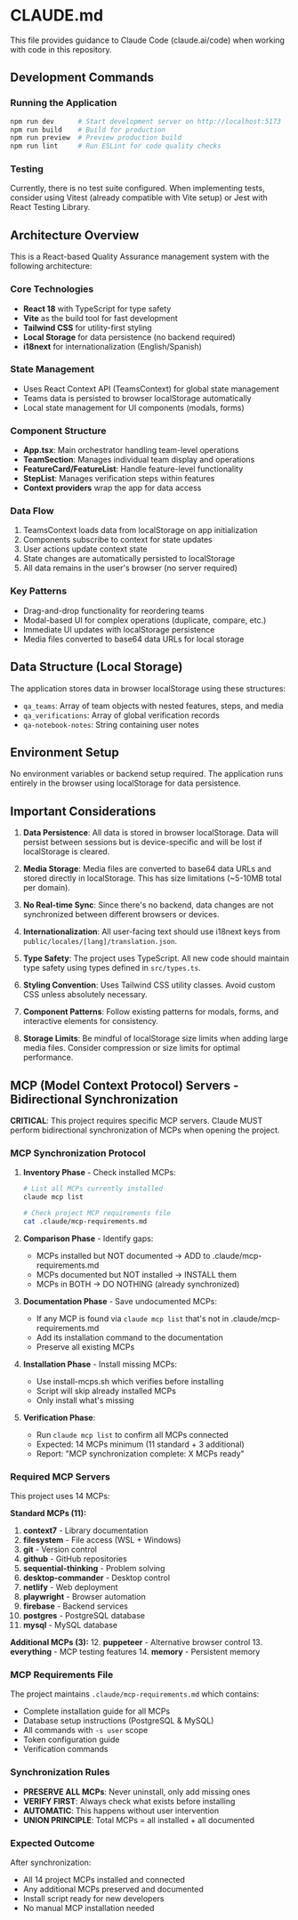 # CLAUDE.md

This file provides guidance to Claude Code (claude.ai/code) when working with code in this repository.

## Development Commands

### Running the Application
```bash
npm run dev      # Start development server on http://localhost:5173
npm run build    # Build for production
npm run preview  # Preview production build
npm run lint     # Run ESLint for code quality checks
```

### Testing
Currently, there is no test suite configured. When implementing tests, consider using Vitest (already compatible with Vite setup) or Jest with React Testing Library.

## Architecture Overview

This is a React-based Quality Assurance management system with the following architecture:

### Core Technologies
- **React 18** with TypeScript for type safety
- **Vite** as the build tool for fast development
- **Tailwind CSS** for utility-first styling
- **Local Storage** for data persistence (no backend required)
- **i18next** for internationalization (English/Spanish)

### State Management
- Uses React Context API (TeamsContext) for global state management
- Teams data is persisted to browser localStorage automatically
- Local state management for UI components (modals, forms)

### Component Structure
- **App.tsx**: Main orchestrator handling team-level operations
- **TeamSection**: Manages individual team display and operations
- **FeatureCard/FeatureList**: Handle feature-level functionality
- **StepList**: Manages verification steps within features
- **Context providers** wrap the app for data access

### Data Flow
1. TeamsContext loads data from localStorage on app initialization
2. Components subscribe to context for state updates
3. User actions update context state
4. State changes are automatically persisted to localStorage
5. All data remains in the user's browser (no server required)

### Key Patterns
- Drag-and-drop functionality for reordering teams
- Modal-based UI for complex operations (duplicate, compare, etc.)
- Immediate UI updates with localStorage persistence
- Media files converted to base64 data URLs for local storage

## Data Structure (Local Storage)

The application stores data in browser localStorage using these structures:
- `qa_teams`: Array of team objects with nested features, steps, and media
- `qa_verifications`: Array of global verification records
- `qa-notebook-notes`: String containing user notes

## Environment Setup

No environment variables or backend setup required. The application runs entirely in the browser using localStorage for data persistence.

## Important Considerations

1. **Data Persistence**: All data is stored in browser localStorage. Data will persist between sessions but is device-specific and will be lost if localStorage is cleared.

2. **Media Storage**: Media files are converted to base64 data URLs and stored directly in localStorage. This has size limitations (~5-10MB total per domain).

3. **No Real-time Sync**: Since there's no backend, data changes are not synchronized between different browsers or devices.

4. **Internationalization**: All user-facing text should use i18next keys from `public/locales/[lang]/translation.json`.

5. **Type Safety**: The project uses TypeScript. All new code should maintain type safety using types defined in `src/types.ts`.

6. **Styling Convention**: Uses Tailwind CSS utility classes. Avoid custom CSS unless absolutely necessary.

7. **Component Patterns**: Follow existing patterns for modals, forms, and interactive elements for consistency.

8. **Storage Limits**: Be mindful of localStorage size limits when adding large media files. Consider compression or size limits for optimal performance.

## MCP (Model Context Protocol) Servers - Bidirectional Synchronization

**CRITICAL**: This project requires specific MCP servers. Claude MUST perform bidirectional synchronization of MCPs when opening the project.

### MCP Synchronization Protocol

1. **Inventory Phase** - Check installed MCPs:
   ```bash
   # List all MCPs currently installed
   claude mcp list
   
   # Check project MCP requirements file
   cat .claude/mcp-requirements.md
   ```

2. **Comparison Phase** - Identify gaps:
   - MCPs installed but NOT documented → ADD to .claude/mcp-requirements.md
   - MCPs documented but NOT installed → INSTALL them
   - MCPs in BOTH → DO NOTHING (already synchronized)

3. **Documentation Phase** - Save undocumented MCPs:
   - If any MCP is found via `claude mcp list` that's not in .claude/mcp-requirements.md
   - Add its installation command to the documentation
   - Preserve all existing MCPs

4. **Installation Phase** - Install missing MCPs:
   - Use install-mcps.sh which verifies before installing
   - Script will skip already installed MCPs
   - Only install what's missing

5. **Verification Phase**:
   - Run `claude mcp list` to confirm all MCPs connected
   - Expected: 14 MCPs minimum (11 standard + 3 additional)
   - Report: "MCP synchronization complete: X MCPs ready"

### Required MCP Servers

This project uses 14 MCPs:

**Standard MCPs (11):**
1. **context7** - Library documentation
2. **filesystem** - File access (WSL + Windows)
3. **git** - Version control
4. **github** - GitHub repositories
5. **sequential-thinking** - Problem solving
6. **desktop-commander** - Desktop control
7. **netlify** - Web deployment
8. **playwright** - Browser automation
9. **firebase** - Backend services
10. **postgres** - PostgreSQL database
11. **mysql** - MySQL database

**Additional MCPs (3):**
12. **puppeteer** - Alternative browser control
13. **everything** - MCP testing features
14. **memory** - Persistent memory

### MCP Requirements File

The project maintains `.claude/mcp-requirements.md` which contains:
- Complete installation guide for all MCPs
- Database setup instructions (PostgreSQL & MySQL)
- All commands with `-s user` scope
- Token configuration guide
- Verification commands

### Synchronization Rules

- **PRESERVE ALL MCPs**: Never uninstall, only add missing ones
- **VERIFY FIRST**: Always check what exists before installing
- **AUTOMATIC**: This happens without user intervention
- **UNION PRINCIPLE**: Total MCPs = all installed + all documented

### Expected Outcome

After synchronization:
- All 14 project MCPs installed and connected
- Any additional MCPs preserved and documented
- Install script ready for new developers
- No manual MCP installation needed